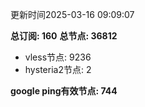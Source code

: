 更新时间2025-03-16 09:09:07

**总订阅: 160**
**总节点: 36812**
- vless节点: 9236
- hysteria2节点: 2

**google ping有效节点: 744**
